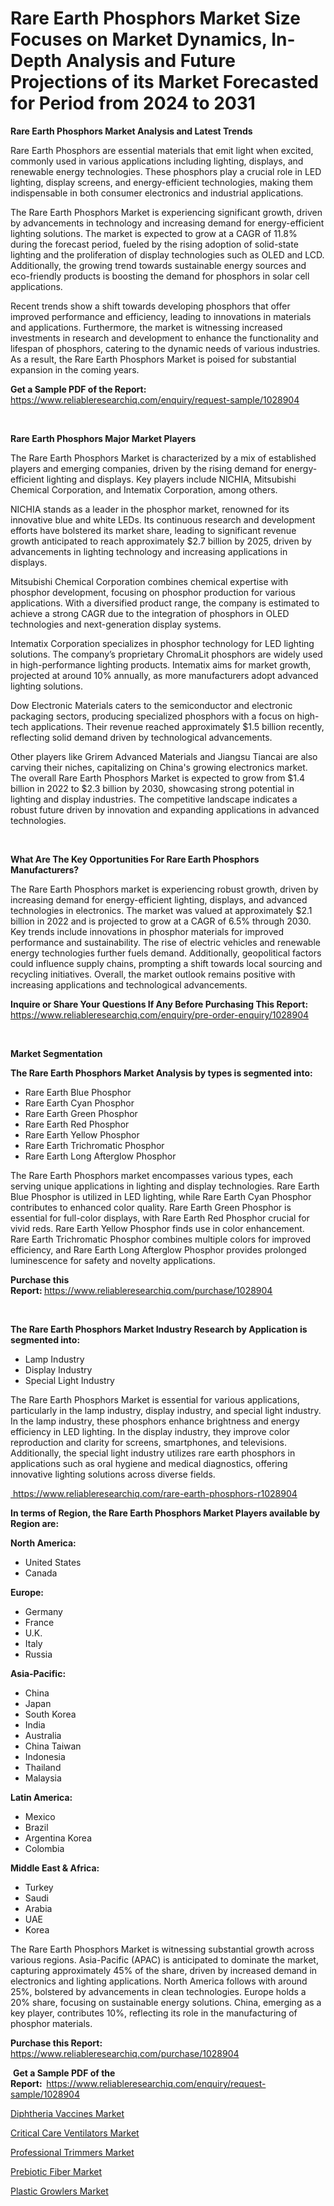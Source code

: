 <p><h1>Rare Earth Phosphors Market Size Focuses on Market Dynamics, In-Depth Analysis and Future Projections of its Market Forecasted for Period from 2024 to 2031</h1></p><p><strong>Rare Earth Phosphors Market Analysis and Latest Trends</strong></p>
<p><p>Rare Earth Phosphors are essential materials that emit light when excited, commonly used in various applications including lighting, displays, and renewable energy technologies. These phosphors play a crucial role in LED lighting, display screens, and energy-efficient technologies, making them indispensable in both consumer electronics and industrial applications.</p><p>The Rare Earth Phosphors Market is experiencing significant growth, driven by advancements in technology and increasing demand for energy-efficient lighting solutions. The market is expected to grow at a CAGR of 11.8% during the forecast period, fueled by the rising adoption of solid-state lighting and the proliferation of display technologies such as OLED and LCD. Additionally, the growing trend towards sustainable energy sources and eco-friendly products is boosting the demand for phosphors in solar cell applications.</p><p>Recent trends show a shift towards developing phosphors that offer improved performance and efficiency, leading to innovations in materials and applications. Furthermore, the market is witnessing increased investments in research and development to enhance the functionality and lifespan of phosphors, catering to the dynamic needs of various industries. As a result, the Rare Earth Phosphors Market is poised for substantial expansion in the coming years.</p></p>
<p><strong>Get a Sample PDF of the Report:&nbsp;</strong> <a href="https://www.reliableresearchiq.com/enquiry/request-sample/1028904">https://www.reliableresearchiq.com/enquiry/request-sample/1028904</a></p>
<p>&nbsp;</p>
<p><strong>Rare Earth Phosphors Major Market Players</strong></p>
<p><p>The Rare Earth Phosphors Market is characterized by a mix of established players and emerging companies, driven by the rising demand for energy-efficient lighting and displays. Key players include NICHIA, Mitsubishi Chemical Corporation, and Intematix Corporation, among others.</p><p>NICHIA stands as a leader in the phosphor market, renowned for its innovative blue and white LEDs. Its continuous research and development efforts have bolstered its market share, leading to significant revenue growth anticipated to reach approximately $2.7 billion by 2025, driven by advancements in lighting technology and increasing applications in displays.</p><p>Mitsubishi Chemical Corporation combines chemical expertise with phosphor development, focusing on phosphor production for various applications. With a diversified product range, the company is estimated to achieve a strong CAGR due to the integration of phosphors in OLED technologies and next-generation display systems.</p><p>Intematix Corporation specializes in phosphor technology for LED lighting solutions. The company’s proprietary ChromaLit phosphors are widely used in high-performance lighting products. Intematix aims for market growth, projected at around 10% annually, as more manufacturers adopt advanced lighting solutions.</p><p>Dow Electronic Materials caters to the semiconductor and electronic packaging sectors, producing specialized phosphors with a focus on high-tech applications. Their revenue reached approximately $1.5 billion recently, reflecting solid demand driven by technological advancements.</p><p>Other players like Grirem Advanced Materials and Jiangsu Tiancai are also carving their niches, capitalizing on China's growing electronics market. The overall Rare Earth Phosphors Market is expected to grow from $1.4 billion in 2022 to $2.3 billion by 2030, showcasing strong potential in lighting and display industries. The competitive landscape indicates a robust future driven by innovation and expanding applications in advanced technologies.</p></p>
<p>&nbsp;</p>
<p><strong>What Are The Key Opportunities For Rare Earth Phosphors Manufacturers?</strong></p>
<p><p>The Rare Earth Phosphors market is experiencing robust growth, driven by increasing demand for energy-efficient lighting, displays, and advanced technologies in electronics. The market was valued at approximately $2.1 billion in 2022 and is projected to grow at a CAGR of 6.5% through 2030. Key trends include innovations in phosphor materials for improved performance and sustainability. The rise of electric vehicles and renewable energy technologies further fuels demand. Additionally, geopolitical factors could influence supply chains, prompting a shift towards local sourcing and recycling initiatives. Overall, the market outlook remains positive with increasing applications and technological advancements.</p></p>
<p><strong>Inquire or Share Your Questions If Any Before Purchasing This Report:</strong> <a href="https://www.reliableresearchiq.com/enquiry/pre-order-enquiry/1028904">https://www.reliableresearchiq.com/enquiry/pre-order-enquiry/1028904</a></p>
<p>&nbsp;</p>
<p><strong>Market Segmentation</strong></p>
<p><strong>The Rare Earth Phosphors Market Analysis by types is segmented into:</strong></p>
<p><ul><li>Rare Earth Blue Phosphor</li><li>Rare Earth Cyan Phosphor</li><li>Rare Earth Green Phosphor</li><li>Rare Earth Red Phosphor</li><li>Rare Earth Yellow Phosphor</li><li>Rare Earth Trichromatic Phosphor</li><li>Rare Earth Long Afterglow Phosphor</li></ul></p>
<p><p>The Rare Earth Phosphors market encompasses various types, each serving unique applications in lighting and display technologies. Rare Earth Blue Phosphor is utilized in LED lighting, while Rare Earth Cyan Phosphor contributes to enhanced color quality. Rare Earth Green Phosphor is essential for full-color displays, with Rare Earth Red Phosphor crucial for vivid reds. Rare Earth Yellow Phosphor finds use in color enhancement. Rare Earth Trichromatic Phosphor combines multiple colors for improved efficiency, and Rare Earth Long Afterglow Phosphor provides prolonged luminescence for safety and novelty applications.</p></p>
<p><strong>Purchase this Report:&nbsp;</strong><a href="https://www.reliableresearchiq.com/purchase/1028904">https://www.reliableresearchiq.com/purchase/1028904</a></p>
<p>&nbsp;</p>
<p><strong>The Rare Earth Phosphors Market Industry Research by Application is segmented into:</strong></p>
<p><ul><li>Lamp Industry</li><li>Display Industry</li><li>Special Light Industry</li></ul></p>
<p><p>The Rare Earth Phosphors Market is essential for various applications, particularly in the lamp industry, display industry, and special light industry. In the lamp industry, these phosphors enhance brightness and energy efficiency in LED lighting. In the display industry, they improve color reproduction and clarity for screens, smartphones, and televisions. Additionally, the special light industry utilizes rare earth phosphors in applications such as oral hygiene and medical diagnostics, offering innovative lighting solutions across diverse fields.</p></p>
<p><a href="https://www.reliableresearchiq.com/rare-earth-phosphors-r1028904">&nbsp;https://www.reliableresearchiq.com/rare-earth-phosphors-r1028904</a></p>
<p><strong>In terms of Region, the Rare Earth Phosphors Market Players available by Region are:</strong></p>
<p>
    <p> <strong> North America: </strong>
        <ul>
            <li>United States</li>
            <li>Canada</li>
        </ul>
        </p> 
    <p> <strong> Europe: </strong>
        <ul>
            <li>Germany</li>
            <li>France</li>
            <li>U.K.</li>
            <li>Italy</li>
            <li>Russia</li>
        </ul>
        </p> 
    <p> <strong> Asia-Pacific: </strong>
        <ul>
            <li>China</li>
            <li>Japan</li>
            <li>South Korea</li>
            <li>India</li>
            <li>Australia</li>
            <li>China Taiwan</li>
            <li>Indonesia</li>
            <li>Thailand</li>
            <li>Malaysia</li>
        </ul>
        </p> 
    <p> <strong> Latin America: </strong>
        <ul>
            <li>Mexico</li>
            <li>Brazil</li>
            <li>Argentina Korea</li>
            <li>Colombia</li>
        </ul>
        </p> 
    <p> <strong> Middle East & Africa: </strong>
        <ul>
            <li>Turkey</li>
            <li>Saudi</li>
            <li>Arabia</li>
            <li>UAE</li>
            <li>Korea</li>
        </ul>
    </p>
    </p>
<p><p>The Rare Earth Phosphors Market is witnessing substantial growth across various regions. Asia-Pacific (APAC) is anticipated to dominate the market, capturing approximately 45% of the share, driven by increased demand in electronics and lighting applications. North America follows with around 25%, bolstered by advancements in clean technologies. Europe holds a 20% share, focusing on sustainable energy solutions. China, emerging as a key player, contributes 10%, reflecting its role in the manufacturing of phosphor materials.</p></p>
<p><strong>Purchase this Report: </strong><a href="https://www.reliableresearchiq.com/purchase/1028904">https://www.reliableresearchiq.com/purchase/1028904</a></p>
<p>&nbsp;<strong>Get a Sample PDF of the Report:&nbsp;&nbsp;</strong><a href="https://www.reliableresearchiq.com/enquiry/request-sample/1028904">https://www.reliableresearchiq.com/enquiry/request-sample/1028904</a></p>
<p><strong></strong></p>
<p><p><a href="https://www.linkedin.com/pulse/diphtheria-vaccines-industry-insights-report-analyzing-1szee?trackingId=MThkmw1hSMuMbO0yEX8S0g%3D%3D">Diphtheria Vaccines Market</a></p><p><a href="https://www.linkedin.com/pulse/critical-care-ventilators-market-global-regional-analysis-1p6ve?trackingId=i1EEpSNuS6O5NKZUnvgPrA%3D%3D">Critical Care Ventilators Market</a></p><p><a href="https://www.linkedin.com/pulse/evaluating-global-professional-trimmers-market-trends-pslhe?trackingId=Q%2BsMPl9WSeyemqAKVOzJtw%3D%3D">Professional Trimmers Market</a></p><p><a href="https://www.linkedin.com/pulse/prebiotic-fiber-market-research-report-exploring-size-revenue-ygnkf?trackingId=ZMmVVnu0TgqPtUFY3lBxsg%3D%3D">Prebiotic Fiber Market</a></p><p><a href="https://www.linkedin.com/pulse/plastic-growlers-market-investigation-industry-evolution-forecast-ixgye?trackingId=y5lKxH6USxm%2B6QC4xOl9ZQ%3D%3D">Plastic Growlers Market</a></p></p>